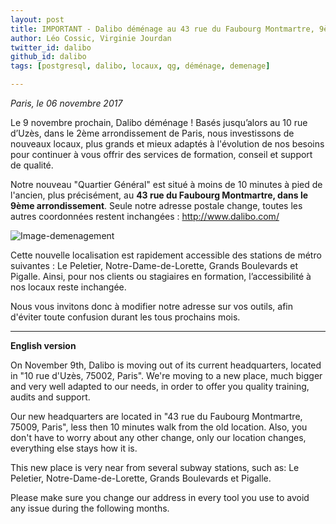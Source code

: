 ```yaml
---
layout: post
title: IMPORTANT - Dalibo déménage au 43 rue du Faubourg Montmartre, 9ème arr, Paris
author: Léo Cossic, Virginie Jourdan
twitter_id: dalibo
github_id: dalibo
tags: [postgresql, dalibo, locaux, qg, déménage, demenage]

---
```


*Paris, le 06 novembre 2017*


Le 9 novembre prochain, Dalibo déménage ! Basés jusqu’alors au 10 rue d’Uzès, dans le 2ème arrondissement de Paris, nous investissons de nouveaux locaux, plus grands et mieux adaptés à l'évolution de nos besoins pour continuer à vous offrir des services de formation, conseil et support de qualité.

<!--MORE-->

Notre nouveau "Quartier Général" est situé à moins de 10 minutes à pied de l'ancien, plus précisément, au **43 rue du Faubourg Montmartre, dans le 9ème arrondissement**.
Seule notre adresse postale change, toutes les autres coordonnées restent inchangées : http://www.dalibo.com/

![Image-demenagement](https://github.com/dalibo/blog/blob/gh-pages/demenagement.png?raw=true)

Cette nouvelle localisation est rapidement accessible des stations de métro suivantes : Le Peletier, Notre-Dame-de-Lorette, Grands Boulevards et Pigalle. Ainsi, pour nos clients ou stagiaires en formation, l’accessibilité à nos locaux reste inchangée.

Nous vous invitons donc à modifier notre adresse sur vos outils, afin d'éviter toute confusion durant les tous prochains mois.


---
**English version**


On November 9th, Dalibo is moving out of its current headquarters, located in "10 rue d'Uzès, 75002, Paris". We're moving to a new place, much bigger and very well adapted to our needs, in order to offer you quality training, audits and support.

Our new headquarters are located in "43 rue du Faubourg Montmartre, 75009, Paris", less then 10 minutes walk from the old location. Also, you don't have to worry about any other change, only our location changes, everything else stays how it is.

This new place is very near from several subway stations, such as: Le Peletier, Notre-Dame-de-Lorette, Grands Boulevards et Pigalle.

Please make sure you change our address in every tool you use to avoid any issue during the following months.
